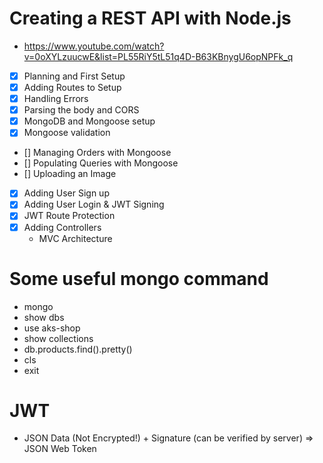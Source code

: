 # Creating a REST API with Node.js
* https://www.youtube.com/watch?v=0oXYLzuucwE&list=PL55RiY5tL51q4D-B63KBnygU6opNPFk_q

* [x] Planning and First Setup
* [x] Adding Routes to Setup 
* [x] Handling Errors
* [x] Parsing the body and CORS
* [x] MongoDB and Mongoose setup 
* [x] Mongoose validation 
* [] Managing Orders with Mongoose
* [] Populating Queries with Mongoose
* [] Uploading an Image
* [x] Adding User Sign up
* [x] Adding User Login & JWT Signing
* [x] JWT Route Protection 
* [x] Adding Controllers
    - MVC Architecture

# Some useful mongo command 

* mongo
* show dbs
* use aks-shop
* show collections
* db.products.find().pretty()
* cls
* exit 

# JWT
* JSON Data (Not Encrypted!) + Signature (can be verified by server) => JSON Web Token 
